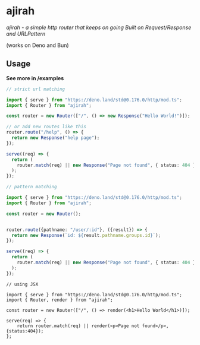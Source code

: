 # ajirah
*ajirah - a simple http router that keeps on going*
_Built on Request/Response and URLPattern_

(works on Deno and Bun)

## Usage

**See more in /examples**

```ts
// strict url matching

import { serve } from "https://deno.land/std@0.176.0/http/mod.ts";
import { Router } from "ajirah";

const router = new Router(["/", () => new Response("Hello World!")]);

// or add new routes like this
router.route("/help", () => {
  return new Response("help page");
});

serve((req) => {
  return (
    router.match(req) || new Response("Page not found", { status: 404 })
  );
});
```

```ts
// pattern matching

import { serve } from "https://deno.land/std@0.176.0/http/mod.ts";
import { Router } from "ajirah";

const router = new Router();


router.route({pathname: "/user/:id"}, ({result}) => {
  return new Response(`id: ${result.pathname.groups.id}`);
});

serve((req) => {
  return (
    router.match(req) || new Response("Page not found", { status: 404 })
  );
});
```

```tsx
// using JSX

import { serve } from "https://deno.land/std@0.176.0/http/mod.ts";
import { Router, render } from "ajirah";

const router = new Router(["/", () => render(<h1>Hello World</h1>)]);

serve(req) => {
    return router.match(req) || render(<p>Page not found</p>, {status:404});
};
```

